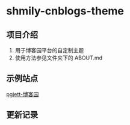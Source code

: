 # shmily-cnblogs-theme

## 项目介绍

1. 用于博客园平台的自定制主题
2. 使用方法参见文件夹下的 ABOUT.md

## 示例站点

[pgjett-博客园](https://pgjett.cnblogs.com)

## 更新记录



